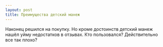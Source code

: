 ```yaml
---
layout: post 
title: Преимущества детский манеж 
--- 
```

Наконец решился на покупку. Но кроме достоинств детский манеж нашёл уйму недостатков в отзывах. Кто пользовался? Действительно все так плохо?